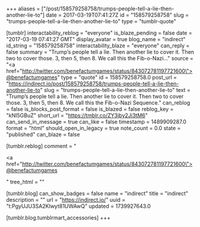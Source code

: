 +++
aliases = ["/post/158579258758/trumps-people-tell-a-lie-then-another-lie-to"]
date = 2017-03-19T07:41:27Z
id = "158579258758"
slug = "trumps-people-tell-a-lie-then-another-lie-to"
type = "tumblr-quote"

[tumblr]
interactability_reblog = "everyone"
is_blaze_pending = false
date = "2017-03-19 07:41:27 GMT"
display_avatar = true
blog_name = "indirect"
id_string = "158579258758"
interactability_blaze = "everyone"
can_reply = false
summary = "Trump’s people tell a lie. Then another lie to cover it. Then two to cover those. 3, then 5, then 8. We call this the Fib-o-Nazi..."
source = "<a href=\"http://twitter.com/benefactumgames/status/843072781197721600\">@benefactumgames</a>"
type = "quote"
id = 158579258758.0
post_url = "https://indirect.io/post/158579258758/trumps-people-tell-a-lie-then-another-lie-to"
slug = "trumps-people-tell-a-lie-then-another-lie-to"
text = "Trump&rsquo;s people tell a lie. Then another lie to cover it. Then two to cover those. 3, then 5, then 8. We call this the Fib-o-Nazi Sequence."
can_reblog = false
is_blocks_post_format = false
is_blazed = false
reblog_key = "kNI5GBuZ"
short_url = "https://tmblr.co/ZY3jby2Ji3tM6"
can_send_in_message = true
can_like = false
timestamp = 1489909287.0
format = "html"
should_open_in_legacy = true
note_count = 0.0
state = "published"
can_blaze = false

[tumblr.reblog]
comment = "<p><a href=\"http://twitter.com/benefactumgames/status/843072781197721600\">@benefactumgames</a></p>"
tree_html = ""

[tumblr.blog]
can_show_badges = false
name = "indirect"
title = "indirect"
description = ""
url = "https://indirect.io/"
uuid = "t:PgyUJU3SA2Klwyt81UWAwQ"
updated = 1739927643.0

[tumblr.blog.tumblrmart_accessories]
+++
